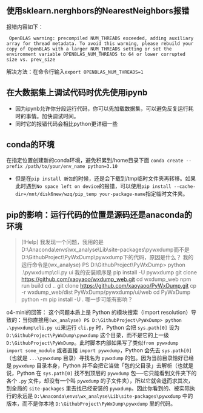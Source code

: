 ---
---


## 使用sklearn.nerghbors的NearestNeighbors报错
报错内容如下：
```
 OpenBLAS warning: precompiled NUM_THREADS exceeded, adding auxiliary array for thread metadata. To avoid this warning, please rebuild your copy of OpenBLAS with a larger NUM_THREADS setting or set the environment variable OPENBLAS_NUM_THREADS to 64 or lower corrupted size vs. prev_size
```

解决方法：在命令行输入`export OPENBLAS_NUM_THREADS=1`

## 在大数据集上调试代码时优先使用ipynb
+ 因为ipynb允许你分段运行代码，你可以先加载数据集，可以避免反复运行耗时的事情。加快调试时间。
+ 同时它的报错代码会相比python更详细一些

## conda的环境
在指定位置创建新的conda环境，避免积累到/home目录下面
`conda create --prefix /path/to/your/env_name python=3.10`
+ 但是在`pip install 新包`的时候，还是会下载到/tmp临时文件夹再转移。如果此时遇到`No space left on device`的报错，可以使用`pip install --cache-dir=/mnt/disk6new/wzq/pip_temp your-package-name`指定临时文件夹。

## pip的影响：运行代码的位置是源码还是anaconda的环境

> [!Help] 
> 我发现一个问题，我用的是D:\Anaconda\envs\wx_analyse\Lib\site-packages\pywxdump而不是D:\GithubProject\PyWxDump\pywxdump下的代码，原因是什么？ 
> 我的运行命令是(wx_analyse) PS D:\GithubProject\PyWxDump> python .\pywxdump\cli.py ui 
> 我的安装顺序是 pip install -U pywxdump 
>  git clone https://github.com/xaoyaoo/wxdump_web.git 
>  cd wxdump_web 
>  npm run build 
>  cd .. 
>   git clone https://github.com/xaoyaoo/PyWxDump.git 
>   cp -r wxdump_web/dist PyWxDump/pywxdump/ui/web 
>   cd PyWxDump 
>   python -m pip install -U . 哪一步可能有影响？


o4-mini的回答：
这个问题本质上是 Python 的模块搜索（import resolution）导致的：当你直接用`(wx_analyse) PS D:\GithubProject\PyWxDump> python .\pywxdump\cli.py ui`来运行 `cli.py` 时，Python 会把 `sys.path[0]` 设为 `D:\GithubProject\PyWxDump\pywxdump` 这个目录，而不是它的上一级 `D:\GithubProject\PyWxDump`。此时脚本内部如果写了类似`from pywxdump import some_module`
或者直接 `import pywxdump`，Python 会先去 `sys.path[0]`（也就是 `...\pywxdump` 目录）寻找名为 `pywxdump` 的包。因为当前目录恰好已经是 `pywxdump` 目录本身，Python 并不会把它当做「包的父目录」去解析（也就是说，Python 在 `sys.path[0]` 找不到顶层的 `pywxdump` 包──它只能看到文件夹下的各个 `.py` 文件，却没有一个叫 `pywxdump` 的子文件夹），所以它就会退而求其次，到全局的 `site-packages` 里去找已经安装的 `pywxdump`。因此你看到的、被实际执行的永远是 `D:\Anaconda\envs\wx_analyse\Lib\site-packages\pywxdump` 中的版本，而不是你本地 `D:\GithubProject\PyWxDump\pywxdump` 里的代码。


